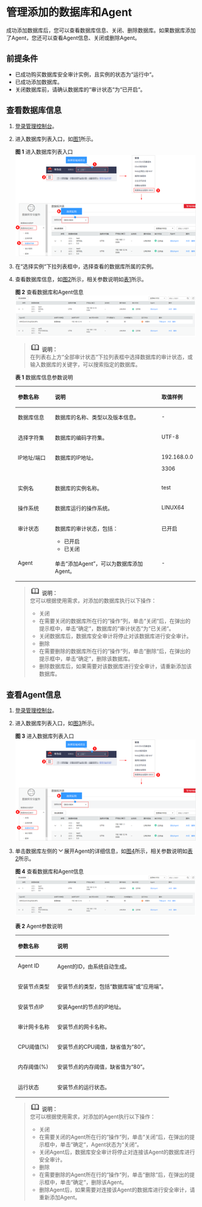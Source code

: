# 管理添加的数据库和Agent<a name="ZH-CN_TOPIC_0145057233"></a>

成功添加数据库后，您可以查看数据库信息、关闭、删除数据库。如果数据库添加了Agent，您还可以查看Agent信息、关闭或删除Agent。

## 前提条件<a name="section2707853181313"></a>

-   已成功购买数据库安全审计实例，且实例的状态为“运行中“。
-   已成功添加数据库。
-   关闭数据库前，请确认数据库的“审计状态“为“已开启“。

## 查看数据库信息<a name="section1128063120241"></a>

1.  [登录管理控制台](https://console.huaweicloud.com/?locale=zh-cn)。
2.  进入数据库列表入口，如[图1](#zh-cn_topic_0208809337_zh-cn_topic_0144723368_fig4155162273613)所示。

    **图 1**  进入数据库列表入口<a name="zh-cn_topic_0208809337_zh-cn_topic_0144723368_fig4155162273613"></a>  
    ![](figures/进入数据库列表入口.png "进入数据库列表入口")

3.  在“选择实例“下拉列表框中，选择查看的数据库所属的实例。
4.  查看数据库信息，如[图2](#fig315603514243)所示，相关参数说明如[表1](#table4295843716304)所示。

    **图 2**  查看数据库和Agent信息<a name="fig315603514243"></a>  
    ![](figures/查看数据库和Agent信息.png "查看数据库和Agent信息")

    >![](public_sys-resources/icon-note.gif) **说明：**   
    >在列表右上方“全部审计状态“下拉列表框中选择数据库的审计状态，或输入数据库的关键字，可以搜索指定的数据库。  

    **表 1**  数据库信息参数说明

    <a name="table4295843716304"></a>
    <table><thead align="left"><tr id="row4338993216304"><th class="cellrowborder" valign="top" width="21%" id="mcps1.2.4.1.1"><p id="p2492361616304"><a name="p2492361616304"></a><a name="p2492361616304"></a>参数名称</p>
    </th>
    <th class="cellrowborder" valign="top" width="61%" id="mcps1.2.4.1.2"><p id="p554697916304"><a name="p554697916304"></a><a name="p554697916304"></a>说明</p>
    </th>
    <th class="cellrowborder" valign="top" width="18%" id="mcps1.2.4.1.3"><p id="p4665219216304"><a name="p4665219216304"></a><a name="p4665219216304"></a>取值样例</p>
    </th>
    </tr>
    </thead>
    <tbody><tr id="row8736194992614"><td class="cellrowborder" valign="top" width="21%" headers="mcps1.2.4.1.1 "><p id="p27371849182610"><a name="p27371849182610"></a><a name="p27371849182610"></a>数据库信息</p>
    </td>
    <td class="cellrowborder" valign="top" width="61%" headers="mcps1.2.4.1.2 "><p id="p673724912620"><a name="p673724912620"></a><a name="p673724912620"></a>数据库的名称、类型以及版本信息。</p>
    </td>
    <td class="cellrowborder" valign="top" width="18%" headers="mcps1.2.4.1.3 "><p id="p1373734915267"><a name="p1373734915267"></a><a name="p1373734915267"></a>-</p>
    </td>
    </tr>
    <tr id="row8267640105117"><td class="cellrowborder" valign="top" width="21%" headers="mcps1.2.4.1.1 "><p id="p137931346135116"><a name="p137931346135116"></a><a name="p137931346135116"></a>选择字符集</p>
    </td>
    <td class="cellrowborder" valign="top" width="61%" headers="mcps1.2.4.1.2 "><p id="p5793204619512"><a name="p5793204619512"></a><a name="p5793204619512"></a>数据库的编码字符集。</p>
    </td>
    <td class="cellrowborder" valign="top" width="18%" headers="mcps1.2.4.1.3 "><p id="p1779314615513"><a name="p1779314615513"></a><a name="p1779314615513"></a>UTF-8</p>
    </td>
    </tr>
    <tr id="row121453182104"><td class="cellrowborder" valign="top" width="21%" headers="mcps1.2.4.1.1 "><p id="p8145151818109"><a name="p8145151818109"></a><a name="p8145151818109"></a>IP地址/端口</p>
    </td>
    <td class="cellrowborder" valign="top" width="61%" headers="mcps1.2.4.1.2 "><p id="p21451918111019"><a name="p21451918111019"></a><a name="p21451918111019"></a>数据库的IP地址。</p>
    </td>
    <td class="cellrowborder" valign="top" width="18%" headers="mcps1.2.4.1.3 "><p id="p2145418161020"><a name="p2145418161020"></a><a name="p2145418161020"></a>192.168.0.0</p>
    <p id="p5775195515118"><a name="p5775195515118"></a><a name="p5775195515118"></a>3306</p>
    </td>
    </tr>
    <tr id="row0860165713317"><td class="cellrowborder" valign="top" width="21%" headers="mcps1.2.4.1.1 "><p id="p12331342414"><a name="p12331342414"></a><a name="p12331342414"></a>实例名</p>
    </td>
    <td class="cellrowborder" valign="top" width="61%" headers="mcps1.2.4.1.2 "><p id="p17861057634"><a name="p17861057634"></a><a name="p17861057634"></a>数据库的实例名称。</p>
    </td>
    <td class="cellrowborder" valign="top" width="18%" headers="mcps1.2.4.1.3 "><p id="p198613573313"><a name="p198613573313"></a><a name="p198613573313"></a>test</p>
    </td>
    </tr>
    <tr id="row1319658616304"><td class="cellrowborder" valign="top" width="21%" headers="mcps1.2.4.1.1 "><p id="p6229055916304"><a name="p6229055916304"></a><a name="p6229055916304"></a>操作系统</p>
    </td>
    <td class="cellrowborder" valign="top" width="61%" headers="mcps1.2.4.1.2 "><p id="p1237050416304"><a name="p1237050416304"></a><a name="p1237050416304"></a>数据库运行的操作系统。</p>
    </td>
    <td class="cellrowborder" valign="top" width="18%" headers="mcps1.2.4.1.3 "><p id="p1626715042213"><a name="p1626715042213"></a><a name="p1626715042213"></a>LINUX64</p>
    </td>
    </tr>
    <tr id="row091816547102"><td class="cellrowborder" valign="top" width="21%" headers="mcps1.2.4.1.1 "><p id="p1918135431014"><a name="p1918135431014"></a><a name="p1918135431014"></a>审计状态</p>
    </td>
    <td class="cellrowborder" valign="top" width="61%" headers="mcps1.2.4.1.2 "><p id="p10918155441015"><a name="p10918155441015"></a><a name="p10918155441015"></a>数据库的审计状态，包括：</p>
    <a name="ul3352161171210"></a><a name="ul3352161171210"></a><ul id="ul3352161171210"><li>已开启</li><li>已关闭</li></ul>
    </td>
    <td class="cellrowborder" valign="top" width="18%" headers="mcps1.2.4.1.3 "><p id="p179181854101013"><a name="p179181854101013"></a><a name="p179181854101013"></a>已开启</p>
    </td>
    </tr>
    <tr id="row1085198131115"><td class="cellrowborder" valign="top" width="21%" headers="mcps1.2.4.1.1 "><p id="p16850815113"><a name="p16850815113"></a><a name="p16850815113"></a>Agent</p>
    </td>
    <td class="cellrowborder" valign="top" width="61%" headers="mcps1.2.4.1.2 "><p id="p986138101113"><a name="p986138101113"></a><a name="p986138101113"></a>单击<span class="uicontrol" id="uicontrol5612834181118"><a name="uicontrol5612834181118"></a><a name="uicontrol5612834181118"></a>“添加Agent”</span>，可以为数据库添加Agent。</p>
    </td>
    <td class="cellrowborder" valign="top" width="18%" headers="mcps1.2.4.1.3 "><p id="p5867861119"><a name="p5867861119"></a><a name="p5867861119"></a>-</p>
    </td>
    </tr>
    </tbody>
    </table>

    >![](public_sys-resources/icon-note.gif) **说明：**   
    >您可以根据使用需求，对添加的数据库执行以下操作：  
    >-   关闭  
    >    -   在需要关闭的数据库所在行的“操作“列，单击“关闭“后，在弹出的提示框中，单击“确定“，数据库的“审计状态“为“已关闭“。  
    >    -   关闭数据库后，数据库安全审计将停止对该数据库进行安全审计。  
    >-   删除  
    >    -   在需要删除的数据库所在行的“操作“列，单击“删除“后，在弹出的提示框中，单击“确定“，删除该数据库。  
    >    -   删除数据库后，如果需要对该数据库进行安全审计，请重新添加该数据库。  


## 查看Agent信息<a name="section17294193018518"></a>

1.  [登录管理控制台](https://console.huaweicloud.com/?locale=zh-cn)。
2.  进入数据库列表入口，如[图3](#zh-cn_topic_0208809337_zh-cn_topic_0144723368_fig4155162273613_1)所示。

    **图 3**  进入数据库列表入口<a name="zh-cn_topic_0208809337_zh-cn_topic_0144723368_fig4155162273613_1"></a>  
    ![](figures/进入数据库列表入口.png "进入数据库列表入口")

3.  单击数据库左侧的![](figures/icon-drop.png)展开Agent的详细信息，如[图4](#fig1280134145116)所示，相关参数说明如[表2](#table146922503232)所示。

    **图 4**  查看数据库和Agent信息<a name="fig1280134145116"></a>  
    ![](figures/查看数据库和Agent信息.png "查看数据库和Agent信息")

    **表 2**  Agent参数说明

    <a name="table146922503232"></a>
    <table><thead align="left"><tr id="row369365019232"><th class="cellrowborder" valign="top" width="25.61%" id="mcps1.2.3.1.1"><p id="p1869325015239"><a name="p1869325015239"></a><a name="p1869325015239"></a>参数名称</p>
    </th>
    <th class="cellrowborder" valign="top" width="74.39%" id="mcps1.2.3.1.2"><p id="p1069315072310"><a name="p1069315072310"></a><a name="p1069315072310"></a>说明</p>
    </th>
    </tr>
    </thead>
    <tbody><tr id="row6693115010235"><td class="cellrowborder" valign="top" width="25.61%" headers="mcps1.2.3.1.1 "><p id="p0693145011230"><a name="p0693145011230"></a><a name="p0693145011230"></a>Agent ID</p>
    </td>
    <td class="cellrowborder" valign="top" width="74.39%" headers="mcps1.2.3.1.2 "><p id="p88501519317"><a name="p88501519317"></a><a name="p88501519317"></a>Agent的ID，由系统自动生成。</p>
    </td>
    </tr>
    <tr id="row12694175032314"><td class="cellrowborder" valign="top" width="25.61%" headers="mcps1.2.3.1.1 "><p id="p76945501231"><a name="p76945501231"></a><a name="p76945501231"></a>安装节点类型</p>
    </td>
    <td class="cellrowborder" valign="top" width="74.39%" headers="mcps1.2.3.1.2 "><p id="p631019101737"><a name="p631019101737"></a><a name="p631019101737"></a>安装节点的类型，包括<span class="parmvalue" id="parmvalue1537018312413"><a name="parmvalue1537018312413"></a><a name="parmvalue1537018312413"></a>“数据库端”</span>或<span class="parmvalue" id="parmvalue1580113340420"><a name="parmvalue1580113340420"></a><a name="parmvalue1580113340420"></a>“应用端”</span>。</p>
    </td>
    </tr>
    <tr id="row14693142715371"><td class="cellrowborder" valign="top" width="25.61%" headers="mcps1.2.3.1.1 "><p id="p1869422718373"><a name="p1869422718373"></a><a name="p1869422718373"></a>安装节点IP</p>
    </td>
    <td class="cellrowborder" valign="top" width="74.39%" headers="mcps1.2.3.1.2 "><p id="p1544594615392"><a name="p1544594615392"></a><a name="p1544594615392"></a>安装Agent的节点的IP地址。</p>
    </td>
    </tr>
    <tr id="row06233118374"><td class="cellrowborder" valign="top" width="25.61%" headers="mcps1.2.3.1.1 "><p id="p362131103717"><a name="p362131103717"></a><a name="p362131103717"></a>审计网卡名称</p>
    </td>
    <td class="cellrowborder" valign="top" width="74.39%" headers="mcps1.2.3.1.2 "><p id="p478844114409"><a name="p478844114409"></a><a name="p478844114409"></a>安装节点的网卡名称。</p>
    </td>
    </tr>
    <tr id="row246482404017"><td class="cellrowborder" valign="top" width="25.61%" headers="mcps1.2.3.1.1 "><p id="p1646411249407"><a name="p1646411249407"></a><a name="p1646411249407"></a>CPU阈值(%)</p>
    </td>
    <td class="cellrowborder" valign="top" width="74.39%" headers="mcps1.2.3.1.2 "><p id="p1454215644116"><a name="p1454215644116"></a><a name="p1454215644116"></a>安装节点的CPU阈值，缺省值为<span class="parmvalue" id="parmvalue18165161114317"><a name="parmvalue18165161114317"></a><a name="parmvalue18165161114317"></a>“80”</span>。</p>
    </td>
    </tr>
    <tr id="row14911327164010"><td class="cellrowborder" valign="top" width="25.61%" headers="mcps1.2.3.1.1 "><p id="p18492172774016"><a name="p18492172774016"></a><a name="p18492172774016"></a>内存阈值(%)</p>
    </td>
    <td class="cellrowborder" valign="top" width="74.39%" headers="mcps1.2.3.1.2 "><p id="p2073551313415"><a name="p2073551313415"></a><a name="p2073551313415"></a>安装节点的内存阈值，缺省值为<span class="parmvalue" id="parmvalue11322142320434"><a name="parmvalue11322142320434"></a><a name="parmvalue11322142320434"></a>“80”</span>。</p>
    </td>
    </tr>
    <tr id="row116912045932"><td class="cellrowborder" valign="top" width="25.61%" headers="mcps1.2.3.1.1 "><p id="p166915454317"><a name="p166915454317"></a><a name="p166915454317"></a>运行状态</p>
    </td>
    <td class="cellrowborder" valign="top" width="74.39%" headers="mcps1.2.3.1.2 "><p id="p176911345637"><a name="p176911345637"></a><a name="p176911345637"></a>安装节点的运行状态。</p>
    </td>
    </tr>
    </tbody>
    </table>

    >![](public_sys-resources/icon-note.gif) **说明：**   
    >您可以根据使用需求，对添加的Agent执行以下操作：  
    >-   关闭  
    >    -   在需要关闭的Agent所在行的“操作“列，单击“关闭“后，在弹出的提示框中，单击“确定“，Agent状态为“关闭“。  
    >    -   关闭Agent后，数据库安全审计将停止对连接该Agent的数据库进行安全审计。  
    >-   删除  
    >    -   在需要删除的Agent所在行的“操作“列，单击“删除“后，在弹出的提示框中，单击“确定“，删除该Agent。  
    >    -   删除Agent后，如果需要对连接该Agent的数据库进行安全审计，请重新添加Agent。  



